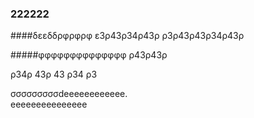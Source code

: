 ### 222222

####δεεδδρφρφρφ 
 ε3ρ43ρ34ρ43ρ
 ρ3ρ43ρ43ρ34ρ43ρ   
 
#####φφφφφφφφφφφφφφ  ρ43ρ43ρ

ρ34ρ
43ρ
43
ρ34
ρ3

σσσσσσσσσdeeeeeeeeeeee.   
eeeeeeeeeeeeeee   
